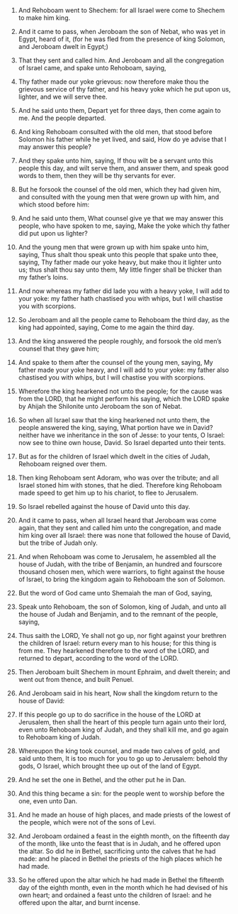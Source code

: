 1. And Rehoboam went to Shechem: for all Israel were come to Shechem
to make him king.

2. And it came to pass, when Jeroboam the son of Nebat, who was yet
in Egypt, heard of it, (for he was fled from the presence of king
Solomon, and Jeroboam dwelt in Egypt;)

3. That they sent and called
him. And Jeroboam and all the congregation of Israel came, and spake
unto Rehoboam, saying,

4. Thy father made our yoke grievous: now
therefore make thou the grievous service of thy father, and his heavy
yoke which he put upon us, lighter, and we will serve thee.

5. And he said unto them, Depart yet for three days, then come again
to me. And the people departed.

6. And king Rehoboam consulted with the old men, that stood before
Solomon his father while he yet lived, and said, How do ye advise that
I may answer this people?

7. And they spake unto him, saying, If
thou wilt be a servant unto this people this day, and wilt serve them,
and answer them, and speak good words to them, then they will be thy
servants for ever.

8. But he forsook the counsel of the old men, which they had given
him, and consulted with the young men that were grown up with him, and
which stood before him:

9. And he said unto them, What counsel give
ye that we may answer this people, who have spoken to me, saying, Make
the yoke which thy father did put upon us lighter?

10. And the
young men that were grown up with him spake unto him, saying, Thus
shalt thou speak unto this people that spake unto thee, saying, Thy
father made our yoke heavy, but make thou it lighter unto us; thus
shalt thou say unto them, My little finger shall be thicker than my
father’s loins.

11. And now whereas my father did lade you with a heavy yoke, I will
add to your yoke: my father hath chastised you with whips, but I will
chastise you with scorpions.

12. So Jeroboam and all the people came to Rehoboam the third day,
as the king had appointed, saying, Come to me again the third day.

13. And the king answered the people roughly, and forsook the old
men’s counsel that they gave him;

14. And spake to them after the
counsel of the young men, saying, My father made your yoke heavy, and
I will add to your yoke: my father also chastised you with whips, but
I will chastise you with scorpions.

15. Wherefore the king hearkened not unto the people; for the cause
was from the LORD, that he might perform his saying, which the LORD
spake by Ahijah the Shilonite unto Jeroboam the son of Nebat.

16. So when all Israel saw that the king hearkened not unto them,
the people answered the king, saying, What portion have we in David?
neither have we inheritance in the son of Jesse: to your tents, O
Israel: now see to thine own house, David. So Israel departed unto
their tents.

17. But as for the children of Israel which dwelt in the cities of
Judah, Rehoboam reigned over them.

18. Then king Rehoboam sent Adoram, who was over the tribute; and
all Israel stoned him with stones, that he died. Therefore king
Rehoboam made speed to get him up to his chariot, to flee to
Jerusalem.

19. So Israel rebelled against the house of David unto this day.

20. And it came to pass, when all Israel heard that Jeroboam was
come again, that they sent and called him unto the congregation, and
made him king over all Israel: there was none that followed the house
of David, but the tribe of Judah only.

21. And when Rehoboam was come to Jerusalem, he assembled all the
house of Judah, with the tribe of Benjamin, an hundred and fourscore
thousand chosen men, which were warriors, to fight against the house
of Israel, to bring the kingdom again to Rehoboam the son of Solomon.

22. But the word of God came unto Shemaiah the man of God, saying,

23. Speak unto Rehoboam, the son of Solomon, king of Judah, and unto
all the house of Judah and Benjamin, and to the remnant of the people,
saying,

24. Thus saith the LORD, Ye shall not go up, nor fight
against your brethren the children of Israel: return every man to his
house; for this thing is from me. They hearkened therefore to the word
of the LORD, and returned to depart, according to the word of the
LORD.

25. Then Jeroboam built Shechem in mount Ephraim, and dwelt therein;
and went out from thence, and built Penuel.

26. And Jeroboam said in his heart, Now shall the kingdom return to
the house of David:

27. If this people go up to do sacrifice in the
house of the LORD at Jerusalem, then shall the heart of this people
turn again unto their lord, even unto Rehoboam king of Judah, and they
shall kill me, and go again to Rehoboam king of Judah.

28. Whereupon the king took counsel, and made two calves of gold,
and said unto them, It is too much for you to go up to Jerusalem:
behold thy gods, O Israel, which brought thee up out of the land of
Egypt.

29. And he set the one in Bethel, and the other put he in Dan.

30. And this thing became a sin: for the people went to worship
before the one, even unto Dan.

31. And he made an house of high places, and made priests of the
lowest of the people, which were not of the sons of Levi.

32. And Jeroboam ordained a feast in the eighth month, on the
fifteenth day of the month, like unto the feast that is in Judah, and
he offered upon the altar. So did he in Bethel, sacrificing unto the
calves that he had made: and he placed in Bethel the priests of the
high places which he had made.

33. So he offered upon the altar which he had made in Bethel the
fifteenth day of the eighth month, even in the month which he had
devised of his own heart; and ordained a feast unto the children of
Israel: and he offered upon the altar, and burnt incense.